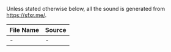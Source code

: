 Unless stated otherwise below, all the sound is generated from https://sfxr.me/.

| File Name | Source |
|-----------|--------| 
| -         | -      |
